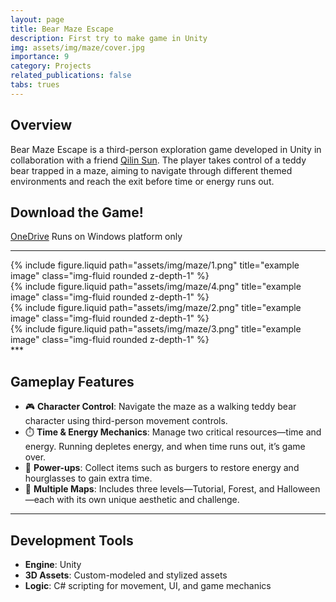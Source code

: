 ```yaml
---
layout: page
title: Bear Maze Escape
description: First try to make game in Unity
img: assets/img/maze/cover.jpg
importance: 9
category: Projects
related_publications: false
tabs: trues
---
```


## Overview
Bear Maze Escape is a third-person exploration game developed in Unity in collaboration with a friend [Qilin Sun](https://www.linkedin.com/in/qilin-sun-3b3478253/). The player takes control of a teddy bear trapped in a maze, aiming to navigate through different themed environments and reach the exit before time or energy runs out.

## Download the Game!
[OneDrive](https://uofmacau-my.sharepoint.com/:u:/g/personal/dc02802_um_edu_mo/EWY67dY5E31Om8MDubY8gS4B8a2VVbCIXwoe_LjtAzssng?e=p37R8O) Runs on Windows platform only

***
<div class="row justify-content-sm-center">
    <div class="col-sm-5 mt-3 mt-md-0">
        {% include figure.liquid path="assets/img/maze/1.png" title="example image" class="img-fluid rounded z-depth-1" %}
    </div>
    <div class="col-sm-5 mt-3 mt-md-0">
        {% include figure.liquid path="assets/img/maze/4.png" title="example image" class="img-fluid rounded z-depth-1" %}
    </div>
</div>

<div class="row justify-content-sm-center">
    <div class="col-sm-5 mt-3 mt-md-0">
        {% include figure.liquid path="assets/img/maze/2.png" title="example image" class="img-fluid rounded z-depth-1" %}
    </div>
    <div class="col-sm-5 mt-3 mt-md-0">
        {% include figure.liquid path="assets/img/maze/3.png" title="example image" class="img-fluid rounded z-depth-1" %}
    </div>
</div>
***

## Gameplay Features
- 🎮 **Character Control**: Navigate the maze as a walking teddy bear character using third-person movement controls.
- ⏱️ **Time & Energy Mechanics**: Manage two critical resources—time and energy. Running depletes energy, and when time runs out, it’s game over.
- 🍔 **Power-ups**: Collect items such as burgers to restore energy and hourglasses to gain extra time.
- 🌲 **Multiple Maps**: Includes three levels—Tutorial, Forest, and Halloween—each with its own unique aesthetic and challenge.

***

## Development Tools
- **Engine**: Unity  
- **3D Assets**: Custom-modeled and stylized assets  
- **Logic**: C# scripting for movement, UI, and game mechanics




